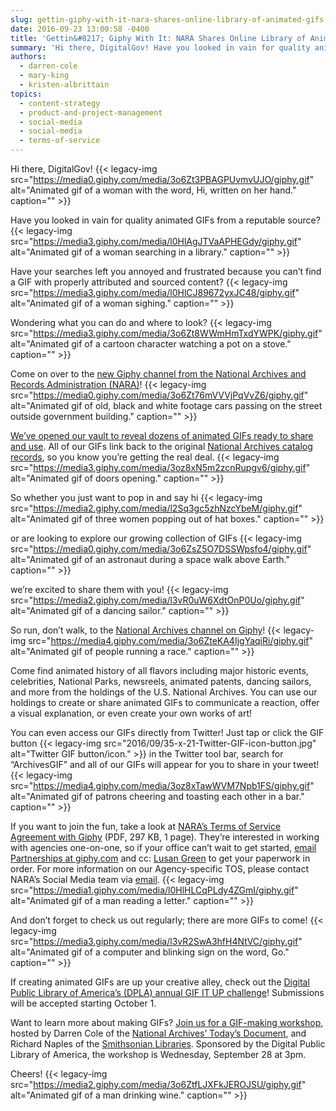 ```yaml
---
slug: gettin-giphy-with-it-nara-shares-online-library-of-animated-gifs
date: 2016-09-23 13:00:58 -0400
title: 'Gettin&#8217; Giphy With It: NARA Shares Online Library of Animated Gifs'
summary: 'Hi there, DigitalGov! Have you looked in vain for quality animated GIFs from a reputable source? Have your searches left you annoyed and frustrated because you can’t find a GIF with properly attributed and sourced content? Wondering what you can do and where to look? Come on over to the new Giphy channel from the'
authors:
  - darren-cole
  - mary-king
  - kristen-albrittain
topics:
  - content-strategy
  - product-and-project-management
  - social-media
  - social-media
  - terms-of-service
---
```


Hi there, DigitalGov! {{< legacy-img src="https://media0.giphy.com/media/3o6Zt3PBAGPUvmvUJO/giphy.gif" alt="Animated gif of a woman with the word, Hi, written on her hand." caption="" >}} 

Have you looked in vain for quality animated GIFs from a reputable source? {{< legacy-img src="https://media3.giphy.com/media/l0HlAgJTVaAPHEGdy/giphy.gif" alt="Animated gif of a woman searching in a library." caption="" >}} 

Have your searches left you annoyed and frustrated because you can’t find a GIF with properly attributed and sourced content? {{< legacy-img src="https://media3.giphy.com/media/l0HlCJ89672yxJC48/giphy.gif" alt="Animated gif of a woman sighing." caption="" >}} 

Wondering what you can do and where to look? {{< legacy-img src="https://media3.giphy.com/media/3o6Zt8WWmHmTxdYWPK/giphy.gif" alt="Animated gif of a cartoon character watching a pot on a stove." caption="" >}} 

Come on over to the <a href="http://giphy.com/usnationalarchives" target="_blank">new Giphy channel from the National Archives and Records Administration (NARA)</a>! {{< legacy-img src="https://media0.giphy.com/media/3o6Zt76mVVVjPqVvZ6/giphy.gif" alt="Animated gif of old, black and white footage cars passing on the street outside government building." caption="" >}} 

<a href="http://us11.campaign-archive2.com/?u=bfeaf03e7b0b1636c0b375892&id=ba57d024c4" target="_blank">We&#8217;ve opened our vault to reveal dozens of animated GIFs ready to share and use</a>. All of our GIFs link back to the original <a href="https://catalog.archives.gov/" target="_blank">National Archives catalog records</a>, so you know you’re getting the real deal. {{< legacy-img src="https://media3.giphy.com/media/3oz8xN5m2zcnRupgv6/giphy.gif" alt="Animated gif of doors opening." caption="" >}} 

So whether you just want to pop in and say hi {{< legacy-img src="https://media2.giphy.com/media/l2Sq3gc5zhNzcYbeM/giphy.gif" alt="Animated gif of three women popping out of hat boxes." caption="" >}} 

or are looking to explore our growing collection of GIFs {{< legacy-img src="https://media0.giphy.com/media/3o6ZsZ5O7DSSWpsfo4/giphy.gif" alt="Animated gif of an astronaut during a space walk above Earth." caption="" >}} 

we’re excited to share them with you! {{< legacy-img src="https://media2.giphy.com/media/l3vR0uW6XdtOnP0Uo/giphy.gif" alt="Animated gif of a dancing sailor." caption="" >}} 

So run, don’t walk, to the <a href="http://giphy.com/usnationalarchives" target="_blank">National Archives channel on Giphy</a>! {{< legacy-img src="https://media4.giphy.com/media/3o6ZteKA4IjgYaqiRi/giphy.gif" alt="Animated gif of people running a race." caption="" >}} 

Come find animated history of all flavors including major historic events, celebrities, National Parks, newsreels, animated patents, dancing sailors, and more from the holdings of the U.S. National Archives. You can use our holdings to create or share animated GIFs to communicate a reaction, offer a visual explanation, or even create your own works of art!

You can even access our GIFs directly from Twitter! Just tap or click the GIF button {{< legacy-img src="2016/09/35-x-21-Twitter-GIF-icon-button.jpg" alt="Twitter GIF button/icon." >}} in the Twitter tool bar, search for “ArchivesGIF” and all of our GIFs will appear for you to share in your tweet! {{< legacy-img src="https://media4.giphy.com/media/3oz8xTawWVM7Npb1FS/giphy.gif" alt="Animated gif of patrons cheering and toasting each other in a bar." caption="" >}} 

If you want to join the fun, take a look at [NARA&#8217;s Terms of Service Agreement with Giphy](https://s3.amazonaws.com/digitalgov/_legacy-img/2016/09/NARA_Giphy_TOS_2016a.pdf) (PDF, 297 KB, 1 page). They’re interested in working with agencies one-on-one, so if your office can’t wait to get started, <a href="mailto:partnerships@giphy.com" target="_blank">email Partnerships at giphy.com</a> and cc: <a href="mailto:lusan@giphy.com" target="_blank">Lusan Green</a> to get your paperwork in order. For more information on our Agency-specific TOS, please contact NARA&#8217;s Social Media team via <a href="mailto:socialmedia@nara.gov" target="_blank">email</a>. {{< legacy-img src="https://media1.giphy.com/media/l0HlHLCqPLdy4ZGmI/giphy.gif" alt="Animated gif of a man reading a letter." caption="" >}} 

And don’t forget to check us out regularly; there are more GIFs to come! {{< legacy-img src="https://media3.giphy.com/media/l3vR2SwA3hfH4NtVC/giphy.gif" alt="Animated gif of a computer and blinking sign on the word, Go." caption="" >}} 

If creating animated GIFs are up your creative alley, check out the <a href="https://dp.la/info/gif-it-up/" target="_blank">Digital Public Library of America’s (DPLA) annual GIF IT UP challenge</a>! Submissions will be accepted starting October 1.

Want to learn more about making GIFs? <a href="https://dp.la/info/get-involved/workshops/" target="_blank">Join us for a GIF-making workshop</a>, hosted by Darren Cole of the <a href="http://todaysdocument.tumblr.com/" target="_blank">National Archives’ Today’s Document</a>, and Richard Naples of the <a href="http://smithsonianlibraries.tumblr.com/" target="_blank">Smithsonian Libraries</a>. Sponsored by the Digital Public Library of America, the workshop is Wednesday, September 28 at 3pm.

Cheers! {{< legacy-img src="https://media2.giphy.com/media/3o6ZtfLJXFkJEROJSU/giphy.gif" alt="Animated gif of a man drinking wine." caption="" >}}